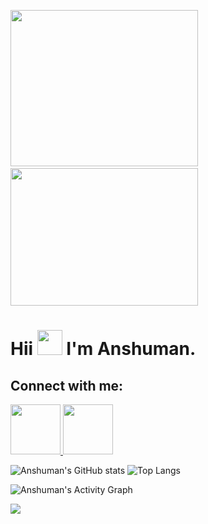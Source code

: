 <img src="https://user-images.githubusercontent.com/72120258/138560654-cc31a210-428e-41c9-ad13-ae1b115b6582.gif" height="250px" width="300px"/>&nbsp;&nbsp;&nbsp;&nbsp;
<img src="https://user-images.githubusercontent.com/72120258/137971966-9cc26362-c7f2-4086-8a96-47ae8e68ccf0.gif" height="220px" width="300px">
  
<h1>Hii <img src="https://media.giphy.com/media/hvRJCLFzcasrR4ia7z/giphy.gif" height="40px" width="40px"> I'm Anshuman.
  
## Connect with me:
  
  <p align="left">
  <a href="https://www.linkedin.com/in/sinhaanshuman27/">
  <img src="https://img.icons8.com/doodle/344/linkedin--v2.png" width="80px">
  </a>
  <a href="https://www.hackerrank.com/sinhaanshuman27?hr_r=1">
  <img src="https://img.icons8.com/external-tal-revivo-green-tal-revivo/344/external-hackerrank-is-a-technology-company-that-focuses-on-competitive-programming-logo-green-tal-revivo.png"  width="80px">
  </a> 
</div>

![Anshuman's GitHub stats](https://github-readme-stats.vercel.app/api?username=sinhaanshuman27&count_private=true&show_icons=true&theme=dracula)      ![Top Langs](https://github-readme-stats.vercel.app/api/top-langs/?username=sinhaanshuman27&langs_count=20&layout=compact&theme=radical)  
   
![Anshuman's Activity Graph](https://activity-graph.herokuapp.com/graph?username=sinhaanshuman27&theme=react-dark&hide_border=true&area=true)
  

![](https://komarev.com/ghpvc/?username=sinhaanshuman27&style=plastic)
